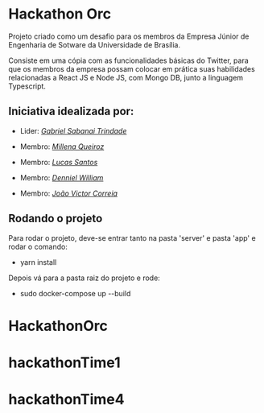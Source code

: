 # Hackathon Orc

Projeto criado como um desafio para os membros da Empresa Júnior de Engenharia de Sotware da Universidade de Brasília. 

Consiste em uma cópia com as funcionalidades básicas do Twitter, para que os membros da empresa possam colocar em prática suas habilidades relacionadas a React JS e Node JS, com Mongo DB, junto a linguagem Typescript.

## Iniciativa idealizada por:

* Lider: *[Gabriel Sabanai Trindade](https://github.com/Sabanai104)*

* Membro: *[Millena Queiroz](https://github.com/MillenaQueiroz)*

* Membro: *[Lucas Santos](https://github.com/lucasgabrielgsp)*

* Membro: *[Denniel William](https://github.com/Denniel-sudo)*

* Membro: *[João Victor Correia](https://github.com/CorreiaJV)*

## Rodando o projeto

Para rodar o projeto, deve-se entrar tanto na pasta 'server' e pasta 'app' e rodar o comando:

* yarn install

Depois vá para a pasta raiz do projeto e rode:

* sudo docker-compose up --build
# HackathonOrc
# hackathonTime1
# hackathonTime4
